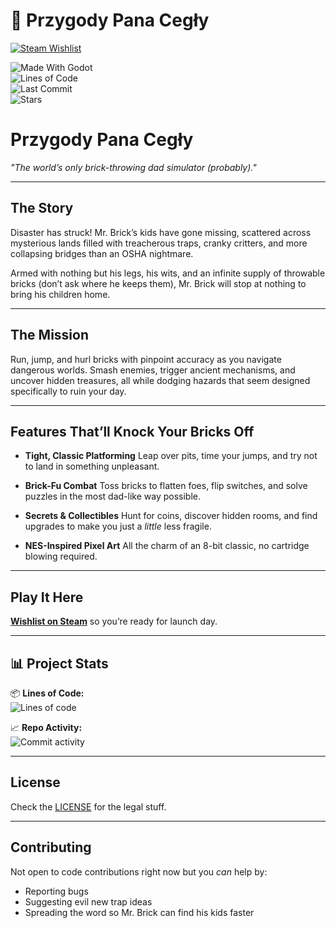 # 🧱 Przygody Pana Cegły  

[![Steam Wishlist](https://img.shields.io/badge/🎮%20PLAY%20NOW%20on%20Steam-FF4C4C?style=for-the-badge&logo=steam&logoColor=white)](https://store.steampowered.com/app/3575090/Mr_Brick_Adventures/)  

![Made With Godot](https://img.shields.io/badge/Made%20With-Godot-478CBF?style=for-the-badge&logo=godot-engine&logoColor=white)  
![Lines of Code](https://tokei.rs/b1/github/GKaszewski/ppc_v2?style=for-the-badge&category=code)  
![Last Commit](https://img.shields.io/github/last-commit/GKaszewski/ppc_v2?style=for-the-badge)  
![Stars](https://img.shields.io/github/stars/GKaszewski/ppc_v2?style=for-the-badge)  

# Przygody Pana Cegły

*"The world’s only brick-throwing dad simulator (probably)."*

---

## The Story

Disaster has struck!
Mr. Brick’s kids have gone missing, scattered across mysterious lands filled with treacherous traps, cranky critters, and more collapsing bridges than an OSHA nightmare.

Armed with nothing but his legs, his wits, and an infinite supply of throwable bricks (don’t ask where he keeps them), Mr. Brick will stop at nothing to bring his children home.

---

## The Mission

Run, jump, and hurl bricks with pinpoint accuracy as you navigate dangerous worlds. Smash enemies, trigger ancient mechanisms, and uncover hidden treasures, all while dodging hazards that seem designed specifically to ruin your day.

---

## Features That’ll Knock Your Bricks Off

* **Tight, Classic Platforming**
  Leap over pits, time your jumps, and try not to land in something unpleasant.

* **Brick-Fu Combat**
  Toss bricks to flatten foes, flip switches, and solve puzzles in the most dad-like way possible.

* **Secrets & Collectibles**
  Hunt for coins, discover hidden rooms, and find upgrades to make you just a *little* less fragile.

* **NES-Inspired Pixel Art**
  All the charm of an 8-bit classic, no cartridge blowing required.

---

## Play It Here

[**Wishlist on Steam**](https://store.steampowered.com/app/3575090/Mr_Brick_Adventures/) so you’re ready for launch day.

---

## 📊 Project Stats  
📦 **Lines of Code:**  
![Lines of code](https://tokei.rs/b1/github/GKaszewski/ppc_v2)  

📈 **Repo Activity:**  
![Commit activity](https://img.shields.io/github/commit-activity/m/GKaszewski/ppc_v2)  

---

## License

Check the [LICENSE](./LICENSE) for the legal stuff.

---

## Contributing

Not open to code contributions right now but you *can* help by:

* Reporting bugs
* Suggesting evil new trap ideas
* Spreading the word so Mr. Brick can find his kids faster
